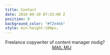 ```yaml
---
title: Contact
date: 2016-09-20 07:53:00 Z
position: 0
background_color: "#f2e4eb"
style: min-height:100px;
---
```


Freelance copywriter of content manager nodig? <a href="#" class="btn btn-primary btn-lg mailto" style="margin-left:30%">MAIL MIJ</a>